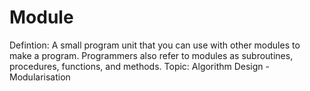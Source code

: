 # Module

Defintion: A small program unit that you can use with other modules to make a program. Programmers also refer to modules as subroutines, procedures, functions, and methods.
Topic: Algorithm Design - Modularisation